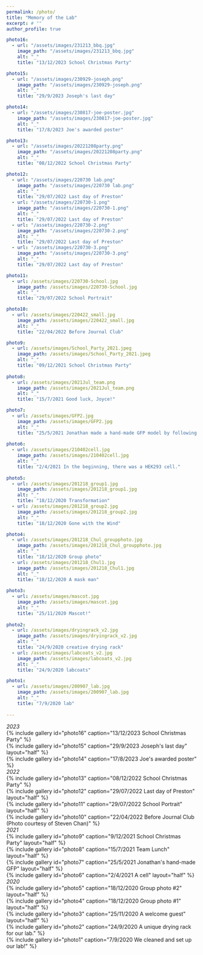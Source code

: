 ```yaml
---
permalink: /photo/
title: "Memory of the Lab"
excerpt: # ""
author_profile: true

photo16:
  - url: "/assets/images/231213_bbq.jpg"
    image_path: "/assets/images/231213_bbq.jpg"
    alt: "_"
    title: "13/12/2023 School Christmas Party"  

photo15:
  - url: "/assets/images/230929-joseph.png"
    image_path: "/assets/images/230929-joseph.png"
    alt: "_"
    title: "29/9/2023 Joseph's last day"  

photo14:
  - url: "/assets/images/230817-joe-poster.jpg"
    image_path: "/assets/images/230817-joe-poster.jpg"
    alt: "_"
    title: "17/8/2023 Joe's awarded poster"  

photo13:
  - url: "/assets/images/20221208party.png"
    image_path: "/assets/images/20221208party.png"
    alt: "_"
    title: "08/12/2022 School Christmas Party"  

photo12:
  - url: "/assets/images/220730 lab.png"
    image_path: "/assets/images/220730 lab.png"
    alt: "_"
    title: "29/07/2022 Last day of Preston"  
  - url: "/assets/images/220730-1.png"
    image_path: "/assets/images/220730-1.png"
    alt: "_"
    title: "29/07/2022 Last day of Preston"  
  - url: "/assets/images/220730-2.png"
    image_path: "/assets/images/220730-2.png"
    alt: "_"
    title: "29/07/2022 Last day of Preston"  
  - url: "/assets/images/220730-3.png"
    image_path: "/assets/images/220730-3.png"
    alt: "_"
    title: "29/07/2022 Last day of Preston"  

photo11:
  - url: /assets/images/220730-School.jpg
    image_path: /assets/images/220730-School.jpg
    alt: "_"
    title: "29/07/2022 School Portrait"  

photo10:
  - url: /assets/images/220422_small.jpg
    image_path: /assets/images/220422_small.jpg
    alt: "_"
    title: "22/04/2022 Before Journal Club"  

photo9:
  - url: /assets/images/School_Party_2021.jpeg
    image_path: /assets/images/School_Party_2021.jpeg
    alt: "_"
    title: "09/12/2021 School Christmas Party"  
    
photo8:
  - url: /assets/images/2021Jul_team.png
    image_path: /assets/images/2021Jul_team.png
    alt: "_"
    title: "15/7/2021 Good luck, Joyce!"  

photo7:
  - url: /assets/images/GFP2.jpg
    image_path: /assets/images/GFP2.jpg
    alt: "_"
    title: "25/5/2021 Jonathan made a hand-made GFP model by following David Baker's paper."  
    
photo6:
  - url: /assets/images/210402cell.jpg
    image_path: /assets/images/210402cell.jpg
    alt: "_"
    title: "2/4/2021 In the beginning, there was a HEK293 cell."  
  
photo5:
  - url: /assets/images/201218_group1.jpg
    image_path: /assets/images/201218_group1.jpg
    alt: "_"
    title: "18/12/2020 Transformation"  
  - url: /assets/images/201218_group2.jpg
    image_path: /assets/images/201218_group2.jpg
    alt: "_"
    title: "18/12/2020 Gone with the Wind"     

photo4:
  - url: /assets/images/201218_Chul_groupphoto.jpg
    image_path: /assets/images/201218_Chul_groupphoto.jpg
    alt: "_"
    title: "18/12/2020 Group photo"    
  - url: /assets/images/201218_Chul1.jpg
    image_path: /assets/images/201218_Chul1.jpg
    alt: "_"
    title: "18/12/2020 A mask man"  
    
photo3:
  - url: /assets/images/mascot.jpg
    image_path: /assets/images/mascot.jpg
    alt: "_"
    title: "25/11/2020 Mascot!"  
    
photo2:
  - url: /assets/images/dryingrack_v2.jpg
    image_path: /assets/images/dryingrack_v2.jpg
    alt: "_"
    title: "24/9/2020 creative drying rack"  
  - url: /assets/images/labcoats_v2.jpg
    image_path: /assets/images/labcoats_v2.jpg
    alt: "_"
    title: "24/9/2020 labcoats"          

photo1:
  - url: /assets/images/200907_lab.jpg
    image_path: /assets/images/200907_lab.jpg
    alt: "_"
    title: "7/9/2020 lab"  
    
---
```

*2023*  
{% include gallery id="photo16" caption="13/12/2023 School Christmas Party" %}  
{% include gallery id="photo15" caption="29/9/2023 Joseph's last day" layout="half" %}  
{% include gallery id="photo14" caption="17/8/2023 Joe's awarded poster" %}  
*2022*  
{% include gallery id="photo13" caption="08/12/2022 School Christmas Party" %}  
{% include gallery id="photo12" caption="29/07/2022 Last day of Preston" layout="half" %}  
{% include gallery id="photo11" caption="29/07/2022 School Portrait" layout="half" %}  
{% include gallery id="photo10" caption="22/04/2022 Before Journal Club (Photo courtesy of Steven Chan)" %}  
*2021*  
{% include gallery id="photo9" caption="9/12/2021 School Christmas Party" layout="half" %}  
{% include gallery id="photo8" caption="15/7/2021 Team Lunch" layout="half" %}  
{% include gallery id="photo7" caption="25/5/2021 Jonathan's hand-made GFP" layout="half" %}  
{% include gallery id="photo6" caption="2/4/2021 A cell" layout="half" %}  
*2020*  
{% include gallery id="photo5" caption="18/12/2020 Group photo #2" layout="half" %}  
{% include gallery id="photo4" caption="18/12/2020 Group photo #1" layout="half" %}  
{% include gallery id="photo3" caption="25/11/2020 A welcome guest" layout="half" %}  
{% include gallery id="photo2" caption="24/9/2020 A unique drying rack for our lab." %}  
{% include gallery id="photo1" caption="7/9/2020 We cleaned and set up our lab!" %}  

